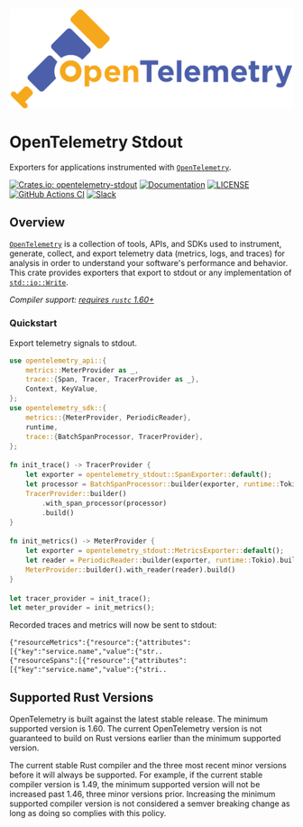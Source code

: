 ![OpenTelemetry — An observability framework for cloud-native software.][splash]

[splash]: https://raw.githubusercontent.com/open-telemetry/opentelemetry-rust/main/assets/logo-text.png

# OpenTelemetry Stdout

Exporters for applications instrumented with [`OpenTelemetry`].

[![Crates.io: opentelemetry-stdout](https://img.shields.io/crates/v/opentelemetry-stdout.svg)](https://crates.io/crates/opentelemetry-stdout)
[![Documentation](https://docs.rs/opentelemetry-stdout/badge.svg)](https://docs.rs/opentelemetry-stdout)
[![LICENSE](https://img.shields.io/crates/l/opentelemetry-stdout)](./LICENSE)
[![GitHub Actions CI](https://github.com/open-telemetry/opentelemetry-rust/workflows/CI/badge.svg)](https://github.com/open-telemetry/opentelemetry-rust/actions?query=workflow%3ACI+branch%3Amain)
[![Slack](https://img.shields.io/badge/slack-@cncf/otel/rust-brightgreen.svg?logo=slack)](https://cloud-native.slack.com/archives/C03GDP0H023)

## Overview

[`OpenTelemetry`] is a collection of tools, APIs, and SDKs used to instrument,
generate, collect, and export telemetry data (metrics, logs, and traces) for
analysis in order to understand your software's performance and behavior. This
crate provides exporters that export to stdout or any implementation of
[`std::io::Write`].

*Compiler support: [requires `rustc` 1.60+][msrv]*

[`std::io::Write`]: https://doc.rust-lang.org/std/io/trait.Write.html
[`OpenTelemetry`]: https://crates.io/crates/opentelemetry
[msrv]: #supported-rust-versions

### Quickstart

Export telemetry signals to stdout.

```rust
use opentelemetry_api::{
    metrics::MeterProvider as _,
    trace::{Span, Tracer, TracerProvider as _},
    Context, KeyValue,
};
use opentelemetry_sdk::{
    metrics::{MeterProvider, PeriodicReader},
    runtime,
    trace::{BatchSpanProcessor, TracerProvider},
};

fn init_trace() -> TracerProvider {
    let exporter = opentelemetry_stdout::SpanExporter::default();
    let processor = BatchSpanProcessor::builder(exporter, runtime::Tokio).build();
    TracerProvider::builder()
        .with_span_processor(processor)
        .build()
}

fn init_metrics() -> MeterProvider {
    let exporter = opentelemetry_stdout::MetricsExporter::default();
    let reader = PeriodicReader::builder(exporter, runtime::Tokio).build();
    MeterProvider::builder().with_reader(reader).build()
}

let tracer_provider = init_trace();
let meter_provider = init_metrics();
```

Recorded traces and metrics will now be sent to stdout:

```
{"resourceMetrics":{"resource":{"attributes":[{"key":"service.name","value":{"str..
{"resourceSpans":[{"resource":{"attributes":[{"key":"service.name","value":{"stri..
```

## Supported Rust Versions

OpenTelemetry is built against the latest stable release. The minimum supported
version is 1.60. The current OpenTelemetry version is not guaranteed to build
on Rust versions earlier than the minimum supported version.

The current stable Rust compiler and the three most recent minor versions
before it will always be supported. For example, if the current stable compiler
version is 1.49, the minimum supported version will not be increased past 1.46,
three minor versions prior. Increasing the minimum supported compiler version
is not considered a semver breaking change as long as doing so complies with
this policy.
